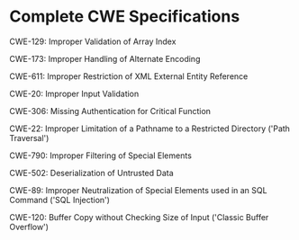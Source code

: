 

# Complete CWE Specifications

CWE-129: Improper Validation of Array Index

CWE-173: Improper Handling of Alternate Encoding

CWE-611: Improper Restriction of XML External Entity Reference

CWE-20: Improper Input Validation

CWE-306: Missing Authentication for Critical Function

CWE-22: Improper Limitation of a Pathname to a Restricted Directory ('Path Traversal')

CWE-790: Improper Filtering of Special Elements

CWE-502: Deserialization of Untrusted Data

CWE-89: Improper Neutralization of Special Elements used in an SQL Command ('SQL Injection')

CWE-120: Buffer Copy without Checking Size of Input ('Classic Buffer Overflow')